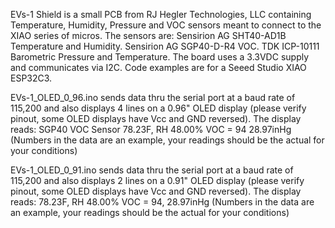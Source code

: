 EVs-1 Shield is a small PCB from RJ Hegler Technologies, LLC containing Temperature, Humidity, Pressure and VOC sensors meant to connect to the XIAO series of micros. 
The sensors are: 
Sensirion AG SHT40-AD1B Temperature and Humidity.
Sensirion AG SGP40-D-R4 VOC.
TDK ICP-10111 Barometric Pressure and Temperature.
The board uses a 3.3VDC supply and communicates via I2C.
Code examples are for a Seeed Studio XIAO ESP32C3.

EVs-1_OLED_0_96.ino sends data thru the serial port at a baud rate of 115,200
and also displays 4 lines on a 0.96" OLED display (please verify pinout, some OLED displays have Vcc and GND reversed).
The display reads:
	SGP40 VOC Sensor
	78.23F, RH 48.00%
	VOC = 94
	28.97inHg
(Numbers in the data are an example, your readings should be the actual for your conditions)

EVs-1_OLED_0_91.ino sends data thru the serial port at a baud rate of 115,200
and also displays 2 lines on a 0.91" OLED display (please verify pinout, some OLED displays have Vcc and GND reversed).
The display reads:
	78.23F, RH 48.00%
	VOC = 94, 28.97inHg
(Numbers in the data are an example, your readings should be the actual for your conditions)


